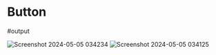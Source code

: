 # Button
#output

![Screenshot 2024-05-05 034234](https://github.com/user-attachments/assets/33a69362-1436-426c-bf38-2babf8389f77)
![Screenshot 2024-05-05 034125](https://github.com/user-attachments/assets/ee37fe87-d095-4d1a-9148-f75c1e2abc20)
